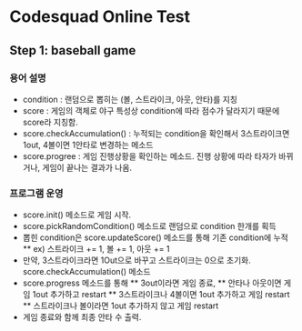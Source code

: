 # Codesquad Online Test

## Step 1: baseball game

### 용어 설명 

* condition : 랜덤으로 뽑히는 (볼, 스트라이크, 아웃, 안타)를 지칭
* score : 게임의 객체로 야구 특성상 condition에 따라 점수가 달라지기 때문에 score라 지칭함. 
* score.checkAccumulation() : 누적되는 condition을 확인해서 3스트라이크면 1out, 4볼이면 1안타로 변경하는 메소드
* score.progree : 게임 진행상황을 확인하는 메소드. 진행 상황에 따라 타자가 바뀌거나, 게임이 끝나는 결과가 나옴. 

### 프로그램 운영 

* score.init() 메소드로 게임 시작. 
* score.pickRandomCondition() 메소드로 랜덤으로 condition 한개를 획득
* 뽑힌 condition은 score.updateScore() 메소드를 통해 기존 condition에 누적 
    ** ex) 스트라이크 += 1, 볼 += 1, 아웃 += 1
* 만약, 3스트라이크라면 1Out으로 바꾸고 스트라이크는 0으로 초기화. score.checkAccumulation() 메소드
* score.progress 메소드를 통해 
    ** 3out이라면 게임 종료, 
    ** 안타나 아웃이면 게임 1out 추가하고 restart
    ** 3스트라이크나 4볼이면 1out 추가하고 게임 restart
    ** 스트라이크나 볼이라면 1out 추가하지 않고 게임 restart
* 게임 종료와 함께 최종 안타 수 출력. 